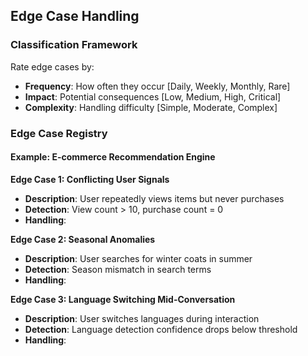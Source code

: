 ## Edge Case Handling

### Classification Framework
Rate edge cases by:
- **Frequency**: How often they occur [Daily, Weekly, Monthly, Rare]
- **Impact**: Potential consequences [Low, Medium, High, Critical]
- **Complexity**: Handling difficulty [Simple, Moderate, Complex]

### Edge Case Registry

#### Example: E-commerce Recommendation Engine

**Edge Case 1: Conflicting User Signals**
- **Description**: User repeatedly views items but never purchases
- **Detection**: View count > 10, purchase count = 0
- **Handling**:

**Edge Case 2: Seasonal Anomalies**
- **Description**: User searches for winter coats in summer
- **Detection**: Season mismatch in search terms
- **Handling**:

**Edge Case 3: Language Switching Mid-Conversation**
- **Description**: User switches languages during interaction
- **Detection**: Language detection confidence drops below threshold
- **Handling**: